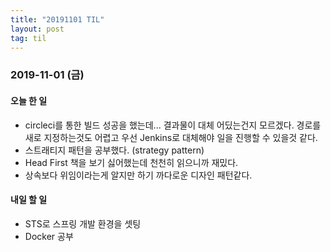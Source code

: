 ```yaml
---
title: "20191101 TIL"
layout: post
tag: til
---
```


### 2019-11-01 (금)
#### 오늘 한 일  
- circleci를 통한 빌드 성공을 했는데... 결과물이 대체 어딨는건지 모르겠다. 경로를 새로 지정하는것도 어렵고 우선 Jenkins로 대체해야 일을 진행할 수 있을것 같다.
- 스트래티지 패턴을 공부했다. (strategy pattern)
- Head First 책을 보기 싫어했는데 천천히 읽으니까 재밌다.
- 상속보다 위임이라는게 알지만 하기 까다로운 디자인 패턴같다.


#### 내일 할 일
- STS로 스프링 개발 환경을 셋팅
- Docker 공부
